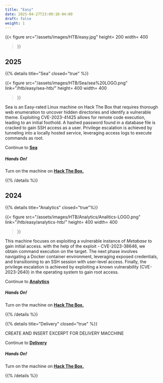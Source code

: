 ```yaml
---
title: "Easy"
date: 2025-04-27T23:09:18-04:00
draft: false
weight: 1
---
```

{{< figure
  src="/assets/images/HTB/easy.jpg"
  height= 200
  width= 400
>}}


## 2025


{{% details title="Sea" closed="true" %}}


{{< figure
  src="/assets/images/HTB/Sea/sea%20LOGO.png"
  link="/htb/easy/sea-htb/"
  height= 400
  width= 400
>}}


Sea is an Easy-rated Linux machine on Hack The Box that requires thorough web enumeration to uncover hidden directories and identify a vulnerable theme. Exploiting CVE-2023-41425 allows for remote code execution, leading to an initial foothold. A hashed password found in a database file is cracked to gain SSH access as a user. Privilege escalation is achieved by tunneling into a locally hosted service, leveraging access logs to execute commands as root.

Continue to **[Sea](/htb/easy/sea-htb/)**

##### Hands On!
Turn on the machine on **[Hack The Box.](https://app.hackthebox.com/machines/620)**

{{% /details %}}


## 2024


{{% details title="Analytics" closed="true"%}}

{{< figure
  src="/assets/images/HTB/Analytics/Analitics-LOGO.png"
  link="/htb/easy/analytics-htb/"
  height= 400
  width= 400
>}}



This machine focuses on exploiting a vulnerable instance of *Metabase* to gain initial access. with the help of the exploit - CVE-2023-38646, we obtain command execution on the target. The next phase involves navigating a Docker container environment, leveraging exposed credentials, and transitioning to an SSH session with user-level access. Finally, the privilege escalation is achieved by exploiting a known vulnerability (CVE-2023-2640) in the operating system to gain root access.

Continue to **[Analytics](/htb/easy/analytics-htb/)**

##### Hands On!
Turn on the machine on **[Hack The Box.](https://app.hackthebox.com/machines/569)**

{{% /details %}}





{{% details title="Delivery" closed="true" %}}

CREATE AND INSERT EXCERPT FOR DELIVERY MACCHINE

Continue to **[Delivery](/htb/easy/delivery-htb/)**
##### Hands On!
Turn on the machine on **[Hack The Box.](https://app.hackthebox.com/machines/308)**

{{% /details %}}

